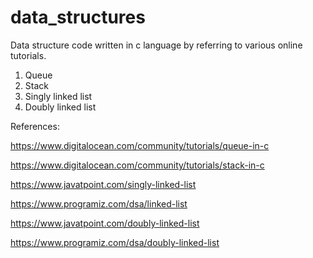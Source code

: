 # data_structures

Data structure code written in c language by referring to various online tutorials.

1. Queue
2. Stack
3. Singly linked list
4. Doubly linked list

References:

https://www.digitalocean.com/community/tutorials/queue-in-c

https://www.digitalocean.com/community/tutorials/stack-in-c

https://www.javatpoint.com/singly-linked-list

https://www.programiz.com/dsa/linked-list

https://www.javatpoint.com/doubly-linked-list

https://www.programiz.com/dsa/doubly-linked-list
